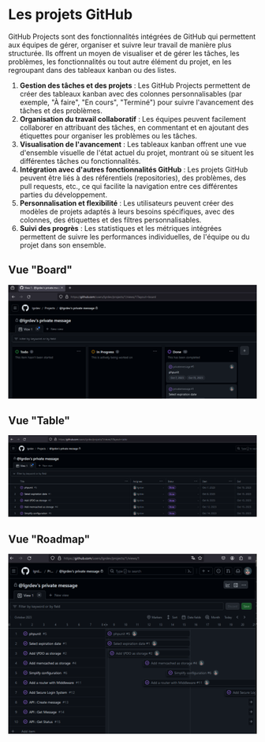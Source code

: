 # Les projets GitHub
GitHub Projects sont des fonctionnalités intégrées de GitHub qui permettent aux équipes de gérer, organiser et suivre leur travail de manière plus structurée. Ils offrent un moyen de visualiser et de gérer les tâches, les problèmes, les fonctionnalités ou tout autre élément du projet, en les regroupant dans des tableaux kanban ou des listes.

1. **Gestion des tâches et des projets** : Les GitHub Projects permettent de créer des tableaux kanban avec des colonnes personnalisables (par exemple, "À faire", "En cours", "Terminé") pour suivre l'avancement des tâches et des problèmes.
1. **Organisation du travail collaboratif** : Les équipes peuvent facilement collaborer en attribuant des tâches, en commentant et en ajoutant des étiquettes pour organiser les problèmes ou les tâches.
1. **Visualisation de l'avancement** : Les tableaux kanban offrent une vue d'ensemble visuelle de l'état actuel du projet, montrant où se situent les différentes tâches ou fonctionnalités.
1. **Intégration avec d'autres fonctionnalités GitHub** : Les projets GitHub peuvent être liés à des référentiels (repositories), des problèmes, des pull requests, etc., ce qui facilite la navigation entre ces différentes parties du développement.
1. **Personnalisation et flexibilité** : Les utilisateurs peuvent créer des modèles de projets adaptés à leurs besoins spécifiques, avec des colonnes, des étiquettes et des filtres personnalisables.
1. **Suivi des progrès** : Les statistiques et les métriques intégrées permettent de suivre les performances individuelles, de l'équipe ou du projet dans son ensemble.


## Vue "Board"
![projects_board](./images/github/projects_vue_board.png)

## Vue "Table"
![projects_table](./images/github/projects_vue_table.png)

## Vue "Roadmap"
![projects_roadmap](./images/github/projects_vue_roadmap.png)

